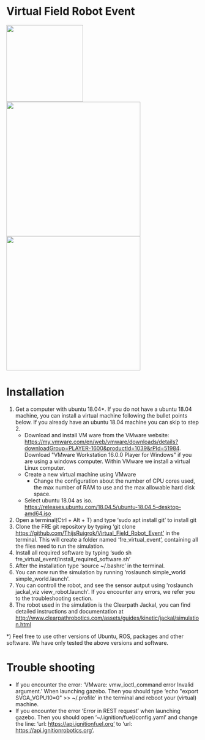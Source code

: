 # Virtual Field Robot Event 

<img src="https://www.fieldrobot.com/event/wp-content/uploads/2019/12/FRE_International-sqr.png" width="200">

<img src="https://www.wur.nl/upload/58340fb4-e33a-4d0b-af17-8d596fa93663_WUR_RGB_standard.png" width="350">

<img src="https://www.uni-hohenheim.de/typo3conf/ext/uni_layout/Resources/Public/Images/uni-logo-en.svg" width="350">


# Installation
1.	Get a computer with ubuntu 18.04*. If you do not have a ubuntu 18.04 machine, you can install a virtual machine following the bullet points below. If you already have an ubuntu 18.04 machine you can skip to step 2.
	* Download and install VM ware from the VMware website: https://my.vmware.com/en/web/vmware/downloads/details?downloadGroup=PLAYER-1600&productId=1039&rPId=51984. Download "VMware Workstation 16.0.0 Player for Windows" if you are using a windows computer. Within VMware we install a virtual Linux computer. 
	* Create a new virtual machine using VMware
		* Change the configuration about the number of CPU cores used, the max number of RAM to use and the max allowable hard disk space. 
	* Select ubuntu 18.04 as iso. https://releases.ubuntu.com/18.04.5/ubuntu-18.04.5-desktop-amd64.iso 
2.	Open a terminal(Ctrl + Alt + T) and type ‘sudo apt install git’ to install git
3.	Clone the FRE git repository by typing ‘git clone https://github.com/ThijsRuigrok/Virtual_Field_Robot_Event’ in the terminal. This will create a folder  named ‘fre_virtual_event’, containing all the files need to run the simulation.
4.	Install all required software by typing ‘sudo sh fre_virtual_event/install_required_software.sh’ 
5.	After the installation type ‘source ~/.bashrc’ in the terminal. 
6.	You can now run the simulation by running ‘roslaunch simple_world simple_world.launch'. 
7. 	You can controll the robot, and see the sensor autput using 'roslaunch jackal_viz view_robot.launch'. If you encounter any errors, we refer you to the troubleshooting section. 
8.	The robot used in the simulation is the Clearpath Jackal, you can find detailed instructions and documentation at http://www.clearpathrobotics.com/assets/guides/kinetic/jackal/simulation.html 

*) Feel free to use other versions of Ubuntu, ROS, packages and other software. We have only tested the above versions and software.

# Trouble shooting
* If you encounter the error: ‘VMware: vmw_ioctl_command error Invalid argument.’ When launching gazebo. Then you should type ‘echo "export SVGA_VGPU10=0" >> ~/.profile’ in the terminal and reboot your (virtual) machine. 
* If you encounter the error ‘Error in REST request’ when launching gazebo. Then you should open ‘~/.ignition/fuel/config.yaml’ and change the line: ‘url: https://api.ignitionfuel.org’ to ‘url:  https://api.ignitionrobotics.org’. 






